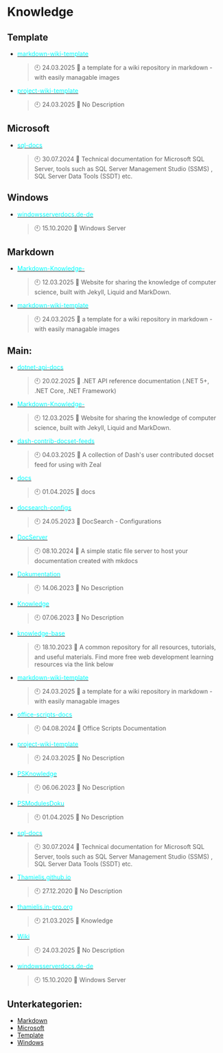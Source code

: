 # Knowledge

## Template
- [<span style="color:cyan">markdown-wiki-template</span>](https://github.com/Thamielis/markdown-wiki-template)
	> :clock10: 24.03.2025
	> :memo: a template for a wiki repository in markdown - with easily managable images
- [<span style="color:cyan">project-wiki-template</span>](https://github.com/Thamielis/project-wiki-template)
	> :clock10: 24.03.2025
	> :memo: No Description
## Microsoft
- [<span style="color:cyan">sql-docs</span>](https://github.com/Thamielis/sql-docs)
	> :clock10: 30.07.2024
	> :memo: Technical documentation for Microsoft SQL Server, tools such as SQL Server Management Studio (SSMS) ,  SQL Server Data Tools (SSDT) etc.
## Windows
- [<span style="color:cyan">windowsserverdocs.de-de</span>](https://github.com/Thamielis/windowsserverdocs.de-de)
	> :clock10: 15.10.2020
	> :memo: Windows Server
## Markdown
- [<span style="color:cyan">Markdown-Knowledge-</span>](https://github.com/In-Pro-Org/Markdown-Knowledge-)
	> :clock10: 12.03.2025
	> :memo: Website for sharing the knowledge of computer science, built with Jekyll, Liquid and MarkDown.
- [<span style="color:cyan">markdown-wiki-template</span>](https://github.com/Thamielis/markdown-wiki-template)
	> :clock10: 24.03.2025
	> :memo: a template for a wiki repository in markdown - with easily managable images
## Main:
- [<span style="color:cyan">dotnet-api-docs</span>](https://github.com/In-Pro-Org/dotnet-api-docs)
	> :clock10: 20.02.2025
	> :memo: .NET API reference documentation (.NET 5+, .NET Core, .NET Framework)
- [<span style="color:cyan">Markdown-Knowledge-</span>](https://github.com/In-Pro-Org/Markdown-Knowledge-)
	> :clock10: 12.03.2025
	> :memo: Website for sharing the knowledge of computer science, built with Jekyll, Liquid and MarkDown.
- [<span style="color:cyan">dash-contrib-docset-feeds</span>](https://github.com/Thamielis/dash-contrib-docset-feeds)
	> :clock10: 04.03.2025
	> :memo: A collection of Dash's user contributed docset feed for using with Zeal
- [<span style="color:cyan">docs</span>](https://github.com/Thamielis/docs)
	> :clock10: 01.04.2025
	> :memo: docs
- [<span style="color:cyan">docsearch-configs</span>](https://github.com/Thamielis/docsearch-configs)
	> :clock10: 24.05.2023
	> :memo: DocSearch - Configurations
- [<span style="color:cyan">DocServer</span>](https://github.com/Thamielis/DocServer)
	> :clock10: 08.10.2024
	> :memo: A simple static file server to host your documentation created with mkdocs
- [<span style="color:cyan">Dokumentation</span>](https://github.com/Thamielis/Dokumentation)
	> :clock10: 14.06.2023
	> :memo: No Description
- [<span style="color:cyan">Knowledge</span>](https://github.com/Thamielis/Knowledge)
	> :clock10: 07.06.2023
	> :memo: No Description
- [<span style="color:cyan">knowledge-base</span>](https://github.com/Thamielis/knowledge-base)
	> :clock10: 18.10.2023
	> :memo: A common repository for all resources, tutorials, and useful materials. Find more free web development learning resources via the link below
- [<span style="color:cyan">markdown-wiki-template</span>](https://github.com/Thamielis/markdown-wiki-template)
	> :clock10: 24.03.2025
	> :memo: a template for a wiki repository in markdown - with easily managable images
- [<span style="color:cyan">office-scripts-docs</span>](https://github.com/Thamielis/office-scripts-docs)
	> :clock10: 04.08.2024
	> :memo: Office Scripts Documentation
- [<span style="color:cyan">project-wiki-template</span>](https://github.com/Thamielis/project-wiki-template)
	> :clock10: 24.03.2025
	> :memo: No Description
- [<span style="color:cyan">PSKnowledge</span>](https://github.com/Thamielis/PSKnowledge)
	> :clock10: 06.06.2023
	> :memo: No Description
- [<span style="color:cyan">PSModulesDoku</span>](https://github.com/Thamielis/PSModulesDoku)
	> :clock10: 01.04.2025
	> :memo: No Description
- [<span style="color:cyan">sql-docs</span>](https://github.com/Thamielis/sql-docs)
	> :clock10: 30.07.2024
	> :memo: Technical documentation for Microsoft SQL Server, tools such as SQL Server Management Studio (SSMS) ,  SQL Server Data Tools (SSDT) etc.
- [<span style="color:cyan">Thamielis.github.io</span>](https://github.com/Thamielis/Thamielis.github.io)
	> :clock10: 27.12.2020
	> :memo: No Description
- [<span style="color:cyan">thamielis.in-pro.org</span>](https://github.com/Thamielis/thamielis.in-pro.org)
	> :clock10: 21.03.2025
	> :memo: Knowledge
- [<span style="color:cyan">Wiki</span>](https://github.com/Thamielis/Wiki)
	> :clock10: 24.03.2025
	> :memo: No Description
- [<span style="color:cyan">windowsserverdocs.de-de</span>](https://github.com/Thamielis/windowsserverdocs.de-de)
	> :clock10: 15.10.2020
	> :memo: Windows Server

## Unterkategorien:
- [Markdown](Markdown.md)
- [Microsoft](Microsoft.md)
- [Template](Template.md)
- [Windows](Windows.md)

